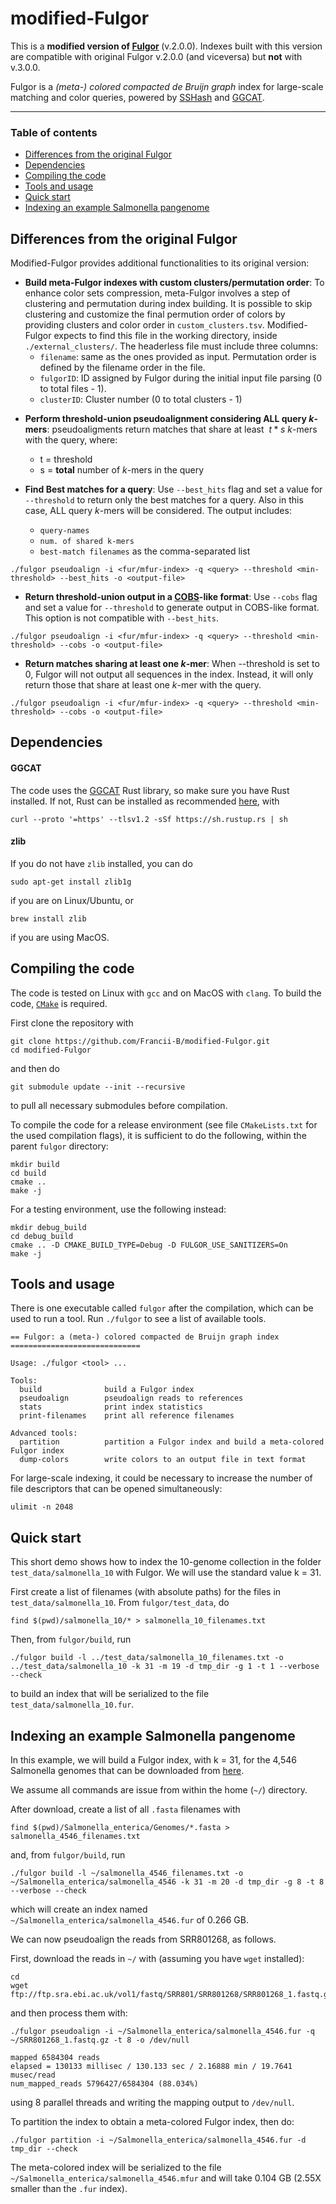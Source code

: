 modified-Fulgor
======

This is a <b>modified version of [Fulgor](https://github.com/jermp/fulgor) </b> (v.2.0.0). Indexes built with this version are compatible with original Fulgor v.2.0.0 (and viceversa) but <b>not</b> with v.3.0.0.

Fulgor is a *(meta-) colored compacted de Bruijn graph* index for large-scale matching and color queries, powered by [SSHash](https://github.com/jermp/sshash) and [GGCAT](https://github.com/algbio/GGCAT).


------------

### Table of contents
* [Differences from the original Fulgor](#differences-from-the-original-fulgor)
* [Dependencies](#dependencies)
* [Compiling the code](#compiling-the-code)
* [Tools and usage](#tools-and-usage)
* [Quick start](#quick-start)
* [Indexing an example Salmonella pangenome](#indexing-an-example-salmonella-pangenome)

<!--
* [Pseudoalignment output format](#pseudoalignment-output-format)
-->


Differences from the original Fulgor
------------
Modified-Fulgor provides additional functionalities to its original version:

- <b>Build meta-Fulgor indexes with custom clusters/permutation order</b>: To enhance color sets compression, meta-Fulgor involves a step of clustering and permutation during index building. It is possible to skip clustering and customize the final permution order of colors by providing clusters and color order in `custom_clusters.tsv`. Modified-Fulgor expects to find this file in the working directory, inside `./external_clusters/`. The headerless file must include three columns:
	- `filename`: same as the ones provided as input. Permutation order is defined by the filename order in the file.
	- `fulgorID`:  ID assigned by Fulgor during the initial input file parsing (0 to total files - 1).
	- `clusterID`: Cluster number (0 to total clusters - 1)

<!--
<b></b>
   
    file structure

-->

- <b>Perform threshold-union pseudoalignment considering ALL query <i>k</i>-mers</b>: pseudoaligments return matches that share at least $\ t*s$ <i>k</i>-mers with the query, where:
	- t = threshold
	- s = <b>total</b> number of <i>k</i>-mers in the query


- <b>Find Best matches for a query</b>: Use `--best_hits` flag and set a value for `--threshold` to return only the best matches for a query. Also in this case, ALL query <i>k</i>-mers will be considered. The output includes:
	- `query-names`
	- `num. of shared k-mers`
	- `best-match filenames` as the comma-separated list

<b></b>
   
    ./fulgor pseudoalign -i <fur/mfur-index> -q <query> --threshold <min-threshold> --best_hits -o <output-file> 

<!--
<b></b>
   
    file structure

-->

- <b>Return threshold-union output in a [COBS](https://github.com/iqbal-lab-org/cobs)-like format</b>: Use `--cobs` flag and set a value for `--threshold` to generate output in COBS-like format. This option is not compatible with `--best_hits`.

<b></b>
   
    ./fulgor pseudoalign -i <fur/mfur-index> -q <query> --threshold <min-threshold> --cobs -o <output-file> 
<!--
<b></b>
   
    file structure

-->

- <b>Return matches sharing at least one <i>k</i>-mer</b>: When --threshold is set to 0, Fulgor will not output all sequences in the index. Instead, it will only return those that share at least one <i>k</i>-mer with the query.

<b></b>
   
    ./fulgor pseudoalign -i <fur/mfur-index> -q <query> --threshold <min-threshold> --cobs -o <output-file> 
<!--
<b></b>
   
    file structure

-->

Dependencies
------------

#### GGCAT

The code uses the [GGCAT](https://github.com/algbio/GGCAT) Rust library,
so make sure you have Rust installed. If not, Rust can be installed as recommended [here](https://www.rust-lang.org/tools/install), with

	curl --proto '=https' --tlsv1.2 -sSf https://sh.rustup.rs | sh

#### zlib

If you do not have `zlib` installed, you can do

    sudo apt-get install zlib1g

if you are on Linux/Ubuntu, or

    brew install zlib

if you are using MacOS.


Compiling the code
------------------

The code is tested on Linux with `gcc` and on MacOS with `clang`.
To build the code, [`CMake`](https://cmake.org/) is required.

First clone the repository with

    git clone https://github.com/Francii-B/modified-Fulgor.git
	cd modified-Fulgor

and then do

    git submodule update --init --recursive

to pull all necessary submodules before compilation.

To compile the code for a release environment (see file `CMakeLists.txt` for the used compilation flags), it is sufficient to do the following, within the parent `fulgor` directory:

    mkdir build
    cd build
    cmake ..
    make -j

For a testing environment, use the following instead:

    mkdir debug_build
    cd debug_build
    cmake .. -D CMAKE_BUILD_TYPE=Debug -D FULGOR_USE_SANITIZERS=On
    make -j


Tools and usage
---------------

There is one executable called `fulgor` after the compilation, which can be used to run a tool.
Run `./fulgor` to see a list of available tools.

	== Fulgor: a (meta-) colored compacted de Bruijn graph index =============================

	Usage: ./fulgor <tool> ...

	Tools:
	  build              build a Fulgor index
	  pseudoalign        pseudoalign reads to references
	  stats              print index statistics
	  print-filenames    print all reference filenames

	Advanced tools:
	  partition          partition a Fulgor index and build a meta-colored Fulgor index
	  dump-colors        write colors to an output file in text format


For large-scale indexing, it could be necessary to increase the number of file descriptors that can be opened simultaneously:

	ulimit -n 2048



Quick start
-----------

This short demo shows how to index the 10-genome collection
in the folder `test_data/salmonella_10` with Fulgor.
We will use the standard value k = 31.

First create a list of filenames (with absolute paths) for the files in `test_data/salmonella_10`.
From `fulgor/test_data`, do

	find $(pwd)/salmonella_10/* > salmonella_10_filenames.txt

Then, from `fulgor/build`, run

	./fulgor build -l ../test_data/salmonella_10_filenames.txt -o ../test_data/salmonella_10 -k 31 -m 19 -d tmp_dir -g 1 -t 1 --verbose --check

to build an index that will be serialized to the file `test_data/salmonella_10.fur`.


Indexing an example Salmonella pangenome
----------------------------------------

In this example, we will build a Fulgor index, with k = 31, for the 4,546 Salmonella genomes that can be downloaded from [here](https://zenodo.org/record/1323684).

We assume all commands are issue from within the home (`~/`) directory.

After download,
create a list of all `.fasta` filenames with

	find $(pwd)/Salmonella_enterica/Genomes/*.fasta > salmonella_4546_filenames.txt

and, from `fulgor/build`, run

	./fulgor build -l ~/salmonella_4546_filenames.txt -o ~/Salmonella_enterica/salmonella_4546 -k 31 -m 20 -d tmp_dir -g 8 -t 8 --verbose --check

which will create an index named `~/Salmonella_enterica/salmonella_4546.fur` of 0.266 GB.

We can now pseudoalign the reads from SRR801268, as follows.

First, download the reads in `~/` with (assuming you have `wget` installed):

	cd
	wget ftp://ftp.sra.ebi.ac.uk/vol1/fastq/SRR801/SRR801268/SRR801268_1.fastq.gz

and then process them with:

	./fulgor pseudoalign -i ~/Salmonella_enterica/salmonella_4546.fur -q ~/SRR801268_1.fastq.gz -t 8 -o /dev/null

	mapped 6584304 reads
	elapsed = 130133 millisec / 130.133 sec / 2.16888 min / 19.7641 musec/read
	num_mapped_reads 5796427/6584304 (88.034%)

using 8 parallel threads and writing the mapping output to `/dev/null`.

To partition the index to obtain a meta-colored Fulgor index, then do:

	./fulgor partition -i ~/Salmonella_enterica/salmonella_4546.fur -d tmp_dir --check

The meta-colored index will be serialized to the file `~/Salmonella_enterica/salmonella_4546.mfur`
and will take 0.104 GB (2.55X smaller than the `.fur` index).

<!--
Pseudoalignment output format
-----------------------------

The tool `pseudoalign` writes the result to an output file, in plain text format, specified with the option `-o [output-filename]`.

This file has one line for each mapped read, formatted as follows:

	[read-name][TAB][list-lenght][TAB][list]

where `[list]` is a TAB-separated list of increasing integers, of length `[list-length]`, representing the list of reference identifiers to which the read is mapped. (`[TAB]` is the character `\t`.)

#### Example

	NODE_11_length_149361_cov_9.71634_ID_21 1       0
	NODE_3406_length_341_cov_20.0437_ID_681	1       0
	NODE_4745_length_118_cov_12.7931_ID_949	3       0       3       7
	NODE_102_length_2047_cov_18.1471_ID_203 1       0
	NODE_477_length_1163_cov_22.0531_ID_953 2       0       8
	NODE_9_length_173161_cov_9.33695_ID_17  1       0
	NODE_22_length_45757_cov_12.1361_ID_43  1       0


#### Important note

If pseudoalignment is performed against a **meta-colored** Fulgor index,
the reference identifiers in the pseudoalignment output might **not** correspond to the ones assigned following the input-file order as specified with option `-l` during index construction.
This is because the meta-colored index re-assignes identifiers to references to improve index compression.

In this case, the reference identifiers in the pseudoalignment output
are consistent with the ones returned by the `print-filenames` tool.
-->
